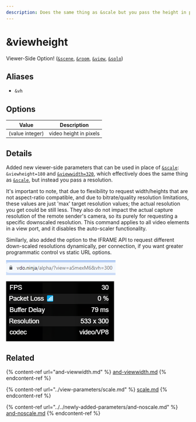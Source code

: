 ```yaml
---
description: Does the same thing as &scale but you pass the height in pixels
---
```


# \&viewheight

Viewer-Side Option! ([`&scene`](../view-parameters/scene.md), [`&room`](../../general-settings/room.md), [`&view`](../view-parameters/view.md), [`&solo`](../mixer-scene-parameters/and-solo.md))

## Aliases

* `&vh`

## Options

| Value           | Description            |
| --------------- | ---------------------- |
| (value integer) | video height in pixels |

## Details

Added new viewer-side parameters that can be used in place of [`&scale`](../view-parameters/scale.md): `&viewheight=180` and [`&viewwidth=320`](and-viewwidth.md), which effectively does the same thing as [`&scale`](../view-parameters/scale.md), but instead you pass a resolution.&#x20;

It's important to note, that due to flexibility to request width/heights that are not aspect-ratio compatible, and due to bitrate/quality resolution limitations, these values are just 'max' target resolution values; the actual resolution you get could be still less. They also do not impact the actual capture resolution of the remote sender's camera, so its purely for requesting a specific downscaled resolution. This command applies to all video elements in a view port, and it disables the auto-scaler functionality.

Similarly, also added the option to the IFRAME API to request different down-scaled resolutions dynamically, per connection, if you want greater programmatic control vs static URL options.

![](<../../.gitbook/assets/image (107) (1).png>)

![](<../../.gitbook/assets/image (106).png>)

## Related

{% content-ref url="and-viewwidth.md" %}
[and-viewwidth.md](and-viewwidth.md)
{% endcontent-ref %}

{% content-ref url="../view-parameters/scale.md" %}
[scale.md](../view-parameters/scale.md)
{% endcontent-ref %}

{% content-ref url="../../newly-added-parameters/and-noscale.md" %}
[and-noscale.md](../../newly-added-parameters/and-noscale.md)
{% endcontent-ref %}
